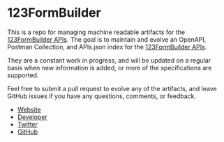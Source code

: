 # 123FormBuilderThis is a repo for managing machine readable artifacts for the [123FormBuilder APIs](http://www.123formbuilder.com). The goal is to maintain and evolve an OpenAPI, Postman Collection, and APIs.json index for the [123FormBuilder APIs](http://www.123formbuilder.com).They are a constant work in progress, and will be updated on a regular basis when new information is added, or more of the specifications are supported.Feel free to submit a pull request to evolve any of the artifacts, and leave GitHub issues if you have any questions, comments, or feedback.- [Website](http://www.123formbuilder.com)- [Developer](http://www.123formbuilder.com)- [Twitter](https://twitter.com/123formbuilder)- [GitHub](https://github.com/123contactform)